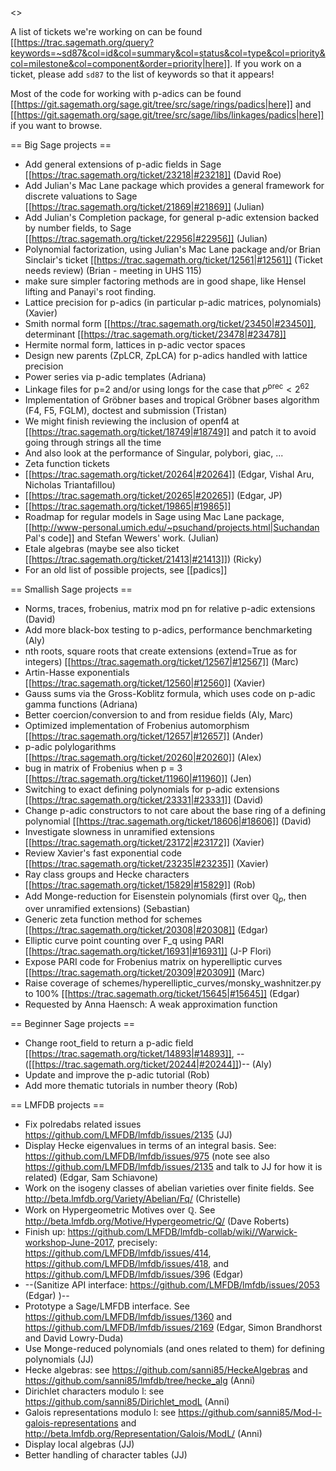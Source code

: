 <<TableOfContents>>

A list of tickets we're working on can be found [[https://trac.sagemath.org/query?keywords=~sd87&col=id&col=summary&col=status&col=type&col=priority&col=milestone&col=component&order=priority|here]].  If you work on a ticket, please add `sd87` to the list of keywords so that it appears!

Most of the code for working with p-adics can be found [[https://git.sagemath.org/sage.git/tree/src/sage/rings/padics|here]] and [[https://git.sagemath.org/sage.git/tree/src/sage/libs/linkages/padics|here]] if you want to browse.

== Big Sage projects ==

 * Add general extensions of p-adic fields in Sage [[https://trac.sagemath.org/ticket/23218|#23218]] (David Roe)
 * Add Julian's Mac Lane package which provides a general framework for discrete valuations to Sage [[https://trac.sagemath.org/ticket/21869|#21869]] (Julian)
 * Add Julian's Completion package, for general p-adic extension backed by number fields, to Sage [[https://trac.sagemath.org/ticket/22956|#22956]] (Julian)
 * Polynomial factorization, using Julian's Mac Lane package and/or Brian Sinclair's ticket [[https://trac.sagemath.org/ticket/12561|#12561]] (Ticket needs review)
 (Brian - meeting in UHS 115)
  * make sure simpler factoring methods are in good shape, like Hensel lifting and Panayi's root finding.
 * Lattice precision for p-adics (in particular p-adic matrices, polynomials) (Xavier)
  * Smith normal form [[https://trac.sagemath.org/ticket/23450|#23450]], determinant [[https://trac.sagemath.org/ticket/23478|#23478]]
  * Hermite normal form, lattices in p-adic vector spaces
  * Design new parents (ZpLCR, ZpLCA) for p-adics handled with lattice precision
 * Power series via p-adic templates (Adriana)
 * Linkage files for p=2 and/or using longs for the case that $p^{\text{prec}} < 2^{62}$
 * Implementation of Gröbner bases and tropical Gröbner bases algorithm (F4, F5, FGLM), doctest and submission (Tristan)
  * We might finish reviewing the inclusion of openf4 at [[https://trac.sagemath.org/ticket/18749|#18749]] and patch it to avoid going through strings all the time
  * And also look at the performance of Singular, polybori, giac, ...
 * Zeta function tickets 
  * [[https://trac.sagemath.org/ticket/20264|#20264]] (Edgar, Vishal Aru, Nicholas Triantafillou)
  * [[https://trac.sagemath.org/ticket/20265|#20265]] (Edgar, JP) 
  * [[https://trac.sagemath.org/ticket/19865|#19865]] 
 * Roadmap for regular models in Sage using Mac Lane package, [[http://www-personal.umich.edu/~psuchand/projects.html|Suchandan Pal's code]] and Stefan Wewers' work. (Julian)
 * Etale algebras (maybe see also ticket [[https://trac.sagemath.org/ticket/21413|#21413]]) (Ricky)
 * For an old list of possible projects, see [[padics]]

== Smallish Sage projects ==

 * Norms, traces, frobenius, matrix mod pn for relative p-adic extensions (David)
 * Add more black-box testing to p-adics, performance benchmarketing (Aly)
 * nth roots, square roots that create extensions (extend=True as for integers) [[https://trac.sagemath.org/ticket/12567|#12567]] (Marc)
 * Artin-Hasse exponentials [[https://trac.sagemath.org/ticket/12560|#12560]] (Xavier)
 * Gauss sums via the Gross-Koblitz formula, which uses code on p-adic gamma functions (Adriana)
 * Better coercion/conversion to and from residue fields (Aly, Marc)
 * Optimized implementation of Frobenius automorphism [[https://trac.sagemath.org/ticket/12657|#12657]] (Ander)
 * p-adic polylogarithms [[https://trac.sagemath.org/ticket/20260|#20260]] (Alex)
 * bug in matrix of Frobenius when p = 3 [[https://trac.sagemath.org/ticket/11960|#11960]] (Jen)
 * Switching to exact defining polynomials for p-adic extensions [[https://trac.sagemath.org/ticket/23331|#23331]] (David)
 * Change p-adic constructors to not care about the base ring of a defining polynomial [[https://trac.sagemath.org/ticket/18606|#18606]] (David)
 * Investigate slowness in unramified extensions [[https://trac.sagemath.org/ticket/23172|#23172]] (Xavier)
 * Review Xavier's fast exponential code [[https://trac.sagemath.org/ticket/23235|#23235]] (Xavier)
 * Ray class groups and Hecke characters [[https://trac.sagemath.org/ticket/15829|#15829]] (Rob)
 * Add Monge-reduction for Eisenstein polynomials (first over $\mathbb{Q}_p$, then over unramified extensions) (Sebastian)
 * Generic zeta function method for schemes [[https://trac.sagemath.org/ticket/20308|#20308]] (Edgar)
 * Elliptic curve point counting over F_q using PARI [[https://trac.sagemath.org/ticket/16931|#16931]] (J-P Flori)
 * Expose PARI code for Frobenius matrix on hyperelliptic curves [[https://trac.sagemath.org/ticket/20309|#20309]] (Marc)
 * Raise coverage of schemes/hyperelliptic_curves/monsky_washnitzer.py to 100% [[https://trac.sagemath.org/ticket/15645|#15645]] (Edgar)
 * Requested by Anna Haensch: A weak approximation function

== Beginner Sage projects ==

 * Change root_field to return a p-adic field [[https://trac.sagemath.org/ticket/14893|#14893]], --([[https://trac.sagemath.org/ticket/20244|#20244]])-- (Aly)
 * Update and improve the p-adic tutorial (Rob)
 * Add more thematic tutorials in number theory (Rob)

== LMFDB projects ==
 * Fix polredabs related issues https://github.com/LMFDB/lmfdb/issues/2135  (JJ)
 * Display Hecke eigenvalues in terms of an integral basis. See: https://github.com/LMFDB/lmfdb/issues/975 (note see also https://github.com/LMFDB/lmfdb/issues/2135 and talk to JJ for how it is related) (Edgar, Sam Schiavone) 
 * Work on the isogeny classes of abelian varieties over finite fields. See http://beta.lmfdb.org/Variety/Abelian/Fq/ (Christelle)
 * Work on Hypergeometric Motives over ℚ. See http://beta.lmfdb.org/Motive/Hypergeometric/Q/ (Dave Roberts)
 * Finish up: https://github.com/LMFDB/lmfdb-collab/wiki//Warwick-workshop-June-2017, precisely: https://github.com/LMFDB/lmfdb/issues/414, https://github.com/LMFDB/lmfdb/issues/418, and https://github.com/LMFDB/lmfdb/issues/396 (Edgar)
 * --(Sanitize API interface: https://github.com/LMFDB/lmfdb/issues/2053 (Edgar) )--
 * Prototype a Sage/LMFDB interface. See https://github.com/LMFDB/lmfdb/issues/1360  and https://github.com/LMFDB/lmfdb/issues/2169 (Edgar, Simon Brandhorst and David Lowry-Duda)
 * Use Monge-reduced polynomials (and ones related to them) for defining polynomials (JJ)
 * Hecke algebras: see https://github.com/sanni85/HeckeAlgebras and https://github.com/sanni85/lmfdb/tree/hecke_alg (Anni)
 * Dirichlet characters modulo l: see https://github.com/sanni85/Dirichlet_modL (Anni)
 * Galois representations modulo l: see https://github.com/sanni85/Mod-l-galois-representations and http://beta.lmfdb.org/Representation/Galois/ModL/ (Anni)
 * Display local algebras (JJ)
 * Better handling of character tables (JJ)

